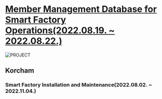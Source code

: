 # [Member Management Database for Smart Factory Operations(2022.08.19. ~ 2022.08.22.)](https://blog.naver.com/gens0310/222855077510)
![PROJECT](https://postfiles.pstatic.net/MjAyMjA4MjNfMTAy/MDAxNjYxMjQ4MTc0NTE2.3d1Vmchh_Cn01CKG5B5QAoea6Yz6Ps_ZnpNZIUI5Pskg.Nu-yvPEtqIsHQH3C3797yuIhEwIFqINAP3oGlLh0IPMg.PNG.gens0310/PPT(3)_1.png?type=w773)
## Korcham
### Smart Factory Installation and Maintenance(2022.08.02. ~ 2022.11.04.)